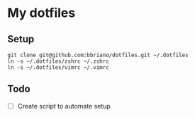 # My dotfiles

## Setup

```shell
git clone git@github.com:bbriano/dotfiles.git ~/.dotfiles
ln -s ~/.dotfiles/zshrc ~/.zshrc
ln -s ~/.dotfiles/vimrc ~/.vimrc
```

## Todo

- [ ] Create script to automate setup

